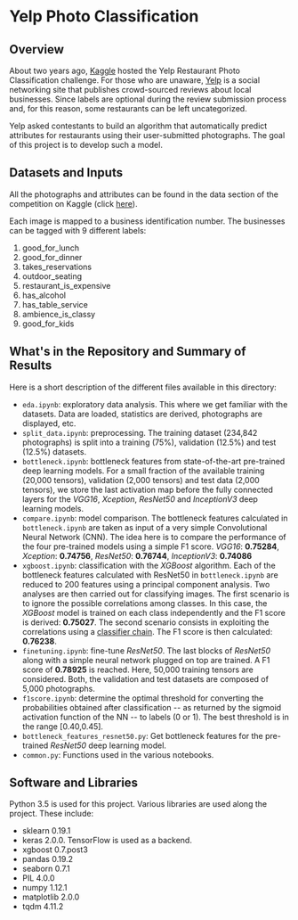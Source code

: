 # Yelp Photo Classification

## Overview
About two years ago, [Kaggle](https://www.kaggle.com/) hosted the Yelp Restaurant Photo Classification challenge. For those who are unaware, [Yelp](https://www.yelp.com/) is a social networking site that publishes crowd-sourced reviews about local businesses. Since labels are optional during the review submission process and, for this reason, some restaurants can be left uncategorized.

Yelp asked contestants to build an algorithm that automatically predict attributes for restaurants using their user-submitted photographs. The goal of this project is to develop such a model.

## Datasets and Inputs
All the photographs and attributes can be found in the data section of the competition on Kaggle (click [here](https://www.kaggle.com/c/yelp-restaurant-photo-classification/data)).

Each image is mapped to a business identification number. The businesses can be tagged with 9 different labels:
1. good_for_lunch
2. good_for_dinner
3. takes_reservations
4. outdoor_seating
5. restaurant_is_expensive
6. has_alcohol
7. has_table_service
8. ambience_is_classy
9. good_for_kids

## What's in the Repository and Summary of Results
Here is a short description of the different files available in this directory:
* `eda.ipynb`: exploratory data analysis. This where we get familiar with the datasets. Data are loaded, statistics are derived, photographs are displayed, etc.
* `split_data.ipynb`: preprocessing. The training dataset (234,842 photographs) is split into a training (75%), validation (12.5%) and test (12.5%) datasets.
* `bottleneck.ipynb`: bottleneck features from state-of-the-art pre-trained deep learning models. For a small fraction of the available training (20,000 tensors), validation (2,000 tensors) and test data (2,000 tensors), we store the last activation map before the fully connected layers for the *VGG16*, *Xception*, *ResNet50* and *InceptionV3* deep learning models.
* `compare.ipynb`: model comparison. The bottleneck features calculated in `bottleneck.ipynb` are taken as input of a very simple Convolutional Neural Network (CNN). The idea here is to compare the performance of the four pre-trained models using a simple F1 score. *VGG16*: **0.75284**, *Xception*: **0.74756**, *ResNet50*: **0.76744**, *InceptionV3*: **0.74086**
* `xgboost.ipynb`: classification with the *XGBoost* algorithm. Each of the bottleneck features calculated with ResNet50 in `bottleneck.ipynb` are reduced to 200 features using a principal component analysis. Two analyses are then carried out for classifying images. The first scenario is to ignore the possible correlations among classes. In this case, the *XGBoost* model is trained on each class independently and the F1 score is derived: **0.75027**. The second scenario consists in exploiting the correlations using a [classifier chain](https://en.wikipedia.org/wiki/Classifier_chains). The F1 score is then calculated: **0.76238**.
* `finetuning.ipynb`: fine-tune *ResNet50*. The last blocks of *ResNet50* along with a simple neural network plugged on top are trained. A F1 score of **0.78925** is reached. Here, 50,000 training tensors are considered. Both, the validation and test datasets are composed of 5,000 photographs.
* `f1score.ipynb`: determine the optimal threshold for converting the probabilities obtained after classification -- as returned by the sigmoid activation function of the NN -- to labels (0 or 1). The best threshold is in the range [0.40,0.45]. 
* `bottleneck_features_resnet50.py`: Get bottleneck features for the pre-trained *ResNet50* deep learning model.
* `common.py`: Functions used in the various notebooks.

## Software and Libraries
Python 3.5 is used for this project. Various libraries are used along the project. These include:
* sklearn 0.19.1
* keras 2.0.0. TensorFlow is used as a backend.
* xgboost 0.7.post3
* pandas 0.19.2
* seaborn 0.7.1
* PIL 4.0.0
* numpy 1.12.1
* matplotlib 2.0.0
* tqdm 4.11.2 
